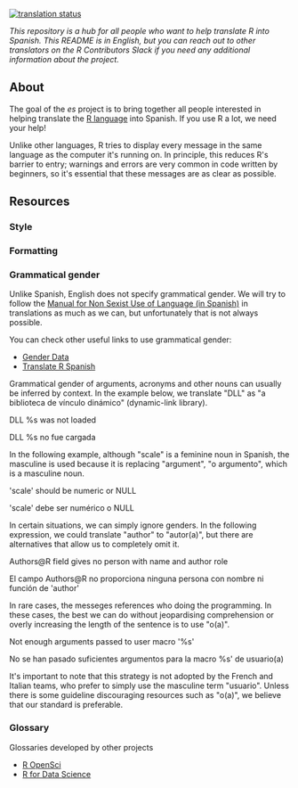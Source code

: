 [![translation status](https://translate.rx.studio/widgets/r-project/es/svg-badge.svg?native=1)](https://translate.rx.studio/languages/es/r-project/)

_This repository is a hub for all people who want to help translate R into
Spanish. This README is in English, but you can reach out to
other translators on the R Contributors Slack if you need any additional
information about the project._

## About
The goal of the _es_ project is to bring together all people interested in
helping translate the [R
language](https://en.wikipedia.org/wiki/R_(programming_language)) into Spanish. If you use R a lot, we need your help!

Unlike other languages, R tries to display every message in the same language as
the computer it's running on. In principle, this reduces R's barrier to entry;
warnings and errors are very common in code written by beginners, so it's
essential that these messages are as clear as possible.

## Resources

### Style
### Formatting
### Grammatical gender

Unlike Spanish, English does not specify grammatical gender. We will try to follow the [Manual for Non Sexist Use of Language (in Spanish)](http://conavim.gob.mx/work/models/CONAVIM/Resource/309/1/images/Manualparaelusonosexistadellenguaje%20completo%281%29.pdf) in translations as much as we can, but unfortunately that is not always possible.

You can check other useful links to use grammatical gender:
* [Gender Data](https://datadrivesimpact.course.tc/?utm_campaign=coschedule&utm_source=linkedin_company&utm_medium=DataDotOrg)
* [Translate R Spanish](https://github.com/angelasanzo/TranslateR_Spanish/)

Grammatical gender of arguments, acronyms and other nouns can usually be inferred by context. In the example below, we translate "DLL" as "a biblioteca de vínculo dinámico" (dynamic-link library).

DLL %s was not loaded

DLL %s no fue cargada

In the following example, although "scale" is a feminine noun in Spanish, the masculine is used because it is replacing "argument", "o argumento", which is a masculine noun.

'scale' should be numeric or NULL

'scale' debe ser numérico o NULL

In certain situations, we can simply ignore genders. In the following expression, we could translate "author" to "autor(a)", but there are alternatives that allow us to completely omit it.

Authors@R field gives no person with name and author role

El campo Authors@R no proporciona ninguna persona con nombre ni función de 'author'

In rare cases, the messeges references who doing the programming. In these cases, the best we can do without jeopardising comprehension or overly increasing the length of the sentence is to use "o(a)".

Not enough arguments passed to user macro '%s'

No se han pasado suficientes argumentos para la macro %s' de usuario(a)

It's important to note that this strategy is not adopted by the French and Italian teams, who prefer to simply use the masculine term "usuario". Unless there is some guideline discouraging resources such as "o(a)", we believe that our standard is preferable.

### Glossary
Glossaries developed by other projects
* [R OpenSci](https://github.com/ropensci-review-tools/glossary/blob/master/glossary.csv)
* [R for Data Science](https://github.com/cienciadedatos/documentacion-traduccion-r4ds/blob/master/orientaciones-traduccion.md)